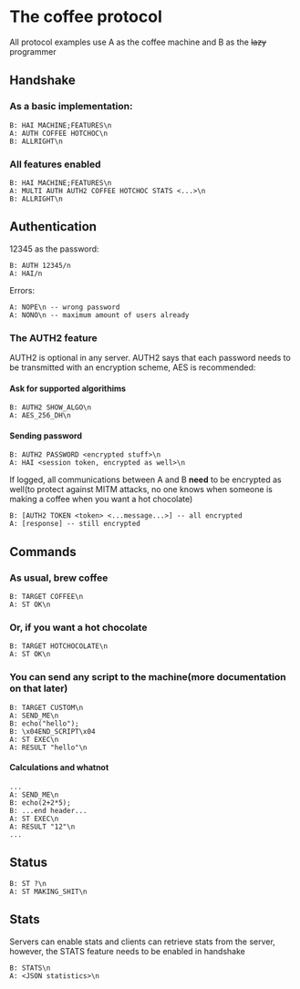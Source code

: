 # The coffee protocol

All protocol examples use A as the coffee machine and B as the ~~lazy~~ programmer

## Handshake

### As a basic implementation:

```
B: HAI MACHINE;FEATURES\n
A: AUTH COFFEE HOTCHOC\n
B: ALLRIGHT\n
```

### All features enabled

```
B: HAI MACHINE;FEATURES\n
A: MULTI AUTH AUTH2 COFFEE HOTCHOC STATS <...>\n
B: ALLRIGHT\n
```

## Authentication

12345 as the password:
```
B: AUTH 12345/n
A: HAI/n
```

Errors:
```
A: NOPE\n -- wrong password
A: NONO\n -- maximum amount of users already
```

### The AUTH2 feature

AUTH2 is optional in any server. AUTH2 says that each password needs to be transmitted with an encryption scheme, AES is recommended:

#### Ask for supported algorithims
```
B: AUTH2 SHOW_ALGO\n
A: AES_256_DH\n
```

#### Sending password
```
B: AUTH2 PASSWORD <encrypted stuff>\n
A: HAI <session token, encrypted as well>\n
```

If logged, all communications between A and B **need** to be encrypted as well(to protect against MITM attacks, no one knows when someone is making a coffee when you want a hot chocolate)

```
B: [AUTH2 TOKEN <token> <...message...>] -- all encrypted
A: [response] -- still encrypted
```

## Commands

### As usual, brew coffee
```
B: TARGET COFFEE\n
A: ST OK\n
```

### Or, if you want a hot chocolate
```
B: TARGET HOTCHOCOLATE\n
A: ST OK\n
```

### You can send any script to the machine(more documentation on that later)
```
B: TARGET CUSTOM\n
A: SEND_ME\n
B: echo("hello");
B: \x04END_SCRIPT\x04
A: ST EXEC\n
A: RESULT "hello"\n
```

#### Calculations and whatnot

```
...
A: SEND_ME\n
B: echo(2+2*5);
B: ...end header...
A: ST EXEC\n
A: RESULT "12"\n
...
```

## Status

```
B: ST ?\n
A: ST MAKING_SHIT\n
```

## Stats

Servers can enable stats and clients can retrieve stats from the server, however, the STATS feature needs to be enabled in handshake
```
B: STATS\n
A: <JSON statistics>\n
```
